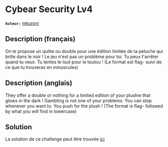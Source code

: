 # Cybear Security Lv4

**`Auteur:`** [mkuroni](https://github.com/mkuroni)

## Description (français)

On te propose un quitte ou double pour une édition limitée de ta peluche qui brille dans le noir ! Le jeu n'est pas un problème pour toi. Tu peux t'arrêter quand tu veux. Tu tentes le tout pour le toutou !
(Le format est flag- suivi de ce que tu trouveras en minuscules)

## Description (anglais)

They offer a double or nothing for a limited edition of your plushie that glows in the dark ! Gambling is not one of your problems. You can stop whenever you want to. You push for the plush !
(The format is flag- followed by what you will find in lowercase)

## Solution

La solution de ce challenge peut être trouvée [ici](solution/)